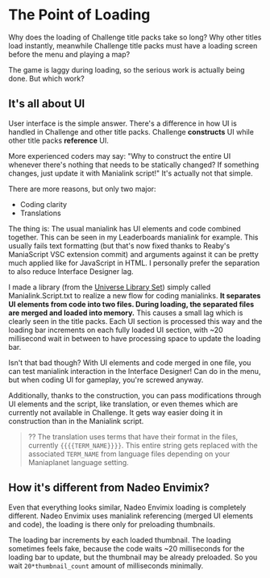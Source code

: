 # The Point of Loading

Why does the loading of Challenge title packs take so long? Why other titles load instantly, meanwhile Challenge title packs must have a loading screen before the menu and playing a map?

The game is laggy during loading, so the serious work is actually being done. But which work?

## It's all about UI

User interface is the simple answer. There's a difference in how UI is handled in Challenge and other title packs. Challenge **constructs** UI while other title packs **reference** UI.

More experienced coders may say: "Why to construct the entire UI whenever there's nothing that needs to be statically changed? If something changes, just update it with Manialink script!" It's actually not that simple.

There are more reasons, but only two major:
- Coding clarity
- Translations

The thing is: The usual manialink has UI elements and code combined together. This can be seen in my Leaderboards manialink for example. This usually fails text formatting (but that's now fixed thanks to Reaby's ManiaScript VSC extension commit) and arguments against it can be pretty much applied like for JavaScript in HTML. I personally prefer the separation to also reduce Interface Designer lag.

I made a library (from the [Universe Library Set](https://github.com/BigBang1112/universe-library-set)) simply called Manialink.Script.txt to realize a new flow for coding manialinks. **It separates UI elements from code into two files. During loading, the separated files are merged and loaded into memory.** This causes a small lag which is clearly seen in the title packs. Each UI section is processed this way and the loading bar increments on each fully loaded UI section, with ~20 millisecond wait in between to have processing space to update the loading bar.

Isn't that bad though? With UI elements and code merged in one file, you can test manialink interaction in the Interface Designer! Can do in the menu, but when coding UI for gameplay, you're screwed anyway.

Additionally, thanks to the construction, you can pass modifications through UI elements and the script, like translation, or even themes which are currently not available in Challenge. It gets way easier doing it in construction than in the Manialink script.

> ?? The translation uses terms that have their format in the files, currently `{{{{TERM_NAME}}}}`. This entire string gets replaced with the associated `TERM_NAME` from language files depending on your Maniaplanet language setting.

## How it's different from Nadeo Envimix?

Even that everything looks similar, Nadeo Envimix loading is completely different. Nadeo Envimix uses manialink referencing (merged UI elements and code), the loading is there only for preloading thumbnails.

The loading bar increments by each loaded thumbnail. The loading sometimes feels fake, because the code waits ~20 milliseconds for the loading bar to update, but the thumbnail may be already preloaded. So you wait `20*thumbnail_count` amount of milliseconds minimally.
